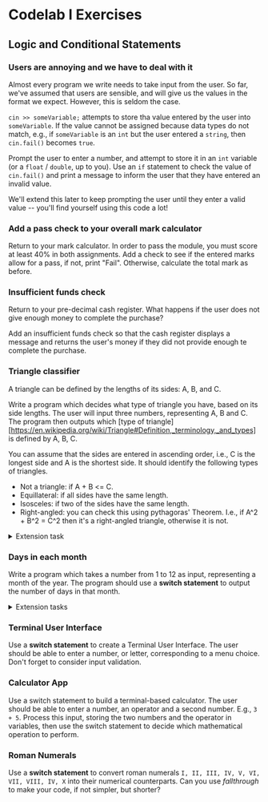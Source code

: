 # Codelab I Exercises

## Logic and Conditional Statements

### Users are annoying and we have to deal with it

Almost every program we write needs to take input from the user. So far, we've assumed that users are sensible, and will give us the values in the format we expect. However, this is seldom the case.

`cin >> someVariable;` attempts to store tha value entered by the user into `someVariable`. If the value cannot be assigned because data types do not match, e.g., if `someVariable` is an `int` but the user entered a `string`, then `cin.fail()` becomes `true`.

Prompt the user to enter a number, and attempt to store it in an `int` variable (or a `float` / `double`, up to you). Use an `if` statement to check the value of `cin.fail()` and print a message to inform the user that they have entered an invalid value.

We'll extend this later to keep prompting the user until they enter a valid value -- you'll find yourself using this code a lot!

### Add a pass check to your overall mark calculator

Return to your mark calculator.
In order to pass the module, you must score at least 40% in both assignments. Add a check to see if the entered marks allow for a pass, if not, print "Fail". Otherwise, calculate the total mark as before.

### Insufficient funds check

Return to your pre-decimal cash register. What happens if the user does not give enough money to complete the purchase?

Add an insufficient funds check so that the cash register displays a message and returns the user's money if they did not provide enough te complete the purchase.

### Triangle classifier

A triangle can be defined by the lengths of its sides: A, B, and C.

Write a program which decides what type of triangle you have, based on its side lengths.
The user will input three numbers, representing A, B and C.
The program then outputs which [type of triangle][https://en.wikipedia.org/wiki/Triangle#Definition,_terminology,_and_types] is defined by A, B, C.

You can assume that the sides are entered in ascending order, i.e., C is the longest side and A is the shortest side.
It should identify the following types of triangles.

- Not a triangle: if A + B <= C.
- Equillateral: if all sides have the same length.
- Isosceles: if two of the sides have the same length.
- Right-angled: you can check this using pythagoras' Theorem. I.e., if A^2 + B^2 = C^2 then it's a right-angled triangle, otherwise it is not.

<details>
<summary>Extension task</summary>

Adapt your program to handle the case when the numbers are not entered in ascending order.
I.e., for your existing logic to keep working, you'll need to re-arrange the inputted numbers so that A <= B <= C
</details>

### Days in each month

Write a program which takes a number from 1 to 12 as input, representing a month of the year.
The program should use a **switch statement** to output the number of days in that month.

<details>
<summary>Extension tasks</summary>

- What happens if the user enters a number which doesn't represent a month of the year.
- What happens if the user enters some input which is not a number?
- What about leap-years?
</details>

### Terminal User Interface

Use a **switch statement** to create a Terminal User Interface.
The user should be able to enter a number, or letter, corresponding to a menu choice.
Don't forget to consider input validation.

### Calculator App

Use a switch statement to build a terminal-based calculator. The user should be able to enter a number, an operator and a second number. E.g., `3 + 5`.
Process this input, storing the two numbers and the operator in variables, then use the switch statement to decide which mathematical operation to perform.

### Roman Numerals

Use a **switch statement** to convert roman numerals `I, II, III, IV, V, VI, VII, VIII, IV, X` into their numerical counterparts.
Can you use *fallthrough* to make your code, if not simpler, but shorter?



